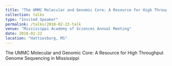 ```yaml
---
title: "The UMMC Molecular and Genomic Core: A Resource for High Throughput Genome Sequencing in Mississippi"
collection: talks
type: "Invited Speaker"
permalink: /talks/2018-02-22-talk
venue: "Mississippi Academy of Sciences Annual Meeting"
date: 2018-02-22
location: "Hattiesburg, MS"
---
```


The UMMC Molecular and Genomic Core: A Resource for High Throughput Genome Sequencing in Mississippi